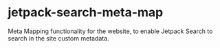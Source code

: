 # jetpack-search-meta-map
Meta Mapping functionality for the website, to enable Jetpack Search to search in the site custom metadata.
